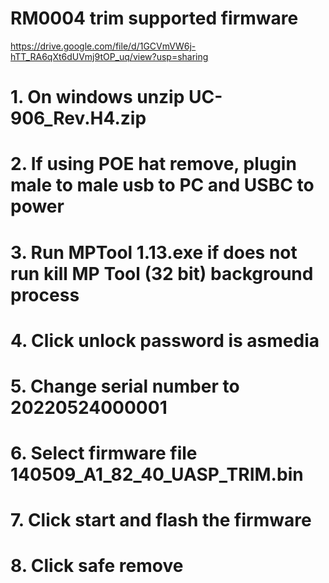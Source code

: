 # RM0004 trim supported firmware
https://drive.google.com/file/d/1GCVmVW6j-hTT_RA6qXt6dUVmj9tOP_uq/view?usp=sharing

# 1. On windows unzip UC-906_Rev.H4.zip
# 2. If using POE hat remove, plugin male to male usb to PC and USBC to power
# 3. Run MPTool 1.13.exe if does not run kill MP Tool (32 bit) background process
# 4. Click unlock password is asmedia
# 5. Change serial number to 20220524000001
# 6. Select firmware file 140509_A1_82_40_UASP_TRIM.bin
# 7. Click start and flash the firmware
# 8. Click safe remove
